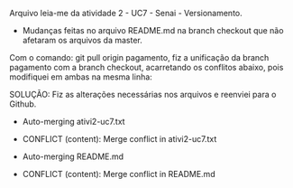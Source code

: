 Arquivo leia-me da atividade 2 -  UC7 - Senai - Versionamento.
- Mudanças feitas no arquivo README.md na branch checkout que não afetaram os arquivos da master.

Com o comando: git pull origin pagamento, fiz a unificação da branch pagamento com a branch checkout, acarretando os conflitos abaixo, pois modifiquei em ambas na mesma linha: 

SOLUÇÃO: Fiz as alterações necessárias nos arquivos e reenviei para o Github.

- Auto-merging ativi2-uc7.txt
- CONFLICT (content): Merge conflict in ativi2-uc7.txt

- Auto-merging README.md
- CONFLICT (content): Merge conflict in README.md
